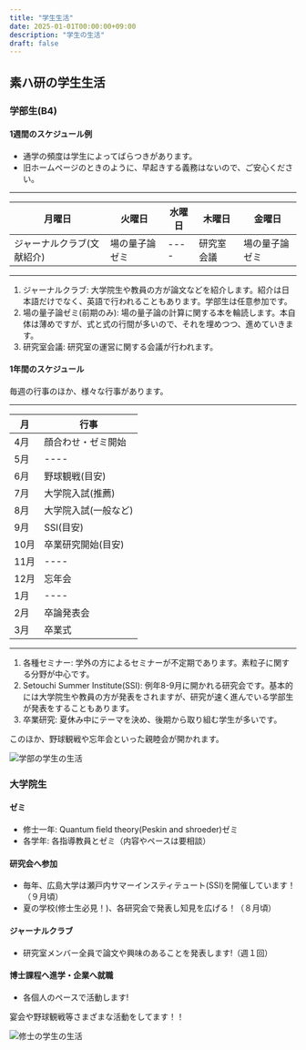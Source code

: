 ```yaml
---
title: "学生生活"
date: 2025-01-01T00:00:00+09:00
description: "学生の生活"
draft: false
---
```

<!-- This area up to !--more-- is displayed in Home page as summary. -->

## 素ハ研の学生生活

<!--more-->

### 学部生(B4)

#### 1週間のスケジュール例

- 通学の頻度は学生によってばらつきがあります。
- 旧ホームページのときのように、早起きする義務はないので、ご安心ください。

---

|月曜日|火曜日|水曜日|木曜日|金曜日|
|----|----|----|----|----|
|ジャーナルクラブ(文献紹介)|場の量子論ゼミ|----|研究室会議|場の量子論ゼミ|

---

1. ジャーナルクラブ: 大学院生や教員の方が論文などを紹介します。紹介は日本語だけでなく、英語で行われることもあります。学部生は任意参加です。
2. 場の量子論ゼミ(前期のみ): 場の量子論の計算に関する本を輪読します。本自体は薄めですが、式と式の行間が多いので、それを埋めつつ、進めていきます。
3. 研究室会議: 研究室の運営に関する会議が行われます。

#### 1年間のスケジュール

毎週の行事のほか、様々な行事があります。

---

|月|行事|
|----|----|
|4月| 顔合わせ・ゼミ開始 |
|5月|---- |
|6月|野球観戦(目安) |
|7月| 大学院入試(推薦) |
|8月|大学院入試(一般など)|
|9月|SSI(目安)|
|10月|卒業研究開始(目安)|
|11月|----|
|12月|忘年会|
|1月|----|
|2月|卒論発表会|
|3月|卒業式|

---

1. 各種セミナー: 学外の方によるセミナーが不定期であります。素粒子に関する分野が中心です。
2. Setouchi Summer Institute(SSI): 例年8-9月に開かれる研究会です。基本的には大学院生や教員の方が発表をされますが、研究が速く進んでいる学部生が発表をすることもあります。
3. 卒業研究: 夏休み中にテーマを決め、後期から取り組む学生が多いです。



このほか、野球観戦や忘年会といった親睦会が開かれます。



![学部の学生の生活](imgs/学部生の生活.jpg)

### 大学院生

#### ゼミ

- 修士一年: Quantum field theory(Peskin and shroeder)ゼミ
- 各学年: 各指導教員とゼミ（内容やペースは要相談）

#### 研究会へ参加

- 毎年、広島大学は瀬戸内サマーインスティテュート(SSI)を開催しています！（９月頃）
- 夏の学校(修士生必見！)、各研究会で発表し知見を広げる！（８月頃）

#### ジャーナルクラブ

- 研究室メンバー全員で論文や興味のあることを発表します!（週１回）

#### 博士課程へ進学・企業へ就職

- 各個人のペースで活動します!

宴会や野球観戦等さまざまな活動をしてます！！

![修士の学生の生活](imgs/修士生の過ごし方.jpg)
